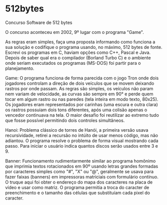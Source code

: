 # 512bytes
Concurso Software de 512 bytes

O concurso aconteceu em 2002, 9º lugar com o programa "Game".

As regras eram simples, faça uma proposta informando como funciona a sua solução e codifique o programa usando, no máximo, 512 bytes de fonte. Escrevi os programas em C, haviam opções como C++, Pascal e Java. Depois de saber qual era o compilador (Borland Turbo C) e o ambiente onde seriam executados os programas (MS-DOS) foi partir para o planejamento.

Game: O programa funciona de forma parecida com o jogo Tron onde dois jogadores controlam a direção de dois veículos que se movem deixando rastros por onde passam. As regras são simples, os veículos não param nem variam de velocidade, as curvas são sempre em 90° e perde quem tocar em algum rastro ou nas paredes (tela inteira em modo texto, 80x25).
Os jogadores eram representados por carinhas (uma escura e outra clara) os rastros possuiam dois tons diferentes, após uma colisão apenas o vencedor continuava na tela.
O maior desafio foi reutilizar ao extremo tudo que fosse possível permitindo dois controles simultâneos.

Hanoi: Problema clássico de torres de Hanói, a primeira versão usava recursividade, retirei a recursão no intúito de usar menos código, mas não adiantou. O programa resolve o problema de forma visual mostrando cada passo. Para iniciar o usuário indica quantos discos serão usados entre 3 e 9.

Banner: Funcionamento rudimentarmente similar ao programa homônimo que imprimia textos rotacionados em 90º usando letras grandes formadas por caracteres simples como "#", "X" ou "@", geralmente se usava para fazer faixas (banners) em impressoras matriciais com formulário contínuo. O truque aqui foi obter o endereço do mapa dos caracteres na placa de vídeo e usar como matriz. O programa permitia a troca do caracter de preenchimento e o tamanho das células que substituíam cada pixel do caracter.
